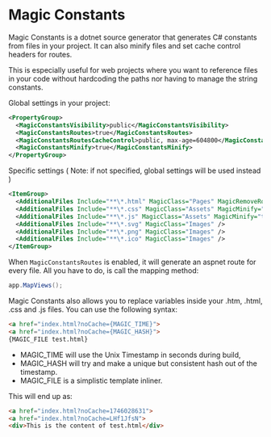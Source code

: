 # Magic Constants

Magic Constants is a dotnet source generator that generates C# constants from files in your project.
It can also minify files and set cache control headers for routes.

This is especially useful for web projects where you want to reference files in your code without hardcoding the paths nor having to manage the string constants.

Global settings in your project:

```xml
<PropertyGroup>
  <MagicConstantsVisibility>public</MagicConstantsVisibility>
  <MagicConstantsRoutes>true</MagicConstantsRoutes>
  <MagicConstantsRoutesCacheControl>public, max-age=604800</MagicConstantsRoutesCacheControl>
  <MagicConstantsMinify>true</MagicConstantsMinify>
</PropertyGroup>
```

Specific settings
( Note: if not specified, global settings will be used instead )

```xml
<ItemGroup>
  <AdditionalFiles Include="**\*.html" MagicClass="Pages" MagicRemoveRouteExtension="true" MagicCacheControl="public, max-age=86400" MagicMinify="true" />
  <AdditionalFiles Include="**\*.css" MagicClass="Assets" MagicMinify="true" />
  <AdditionalFiles Include="**\*.js" MagicClass="Assets" MagicMinify="true" />
  <AdditionalFiles Include="**\*.svg" MagicClass="Images" />
  <AdditionalFiles Include="**\*.png" MagicClass="Images" />
  <AdditionalFiles Include="**\*.ico" MagicClass="Images" />
</ItemGroup>
```

When `MagicConstantsRoutes` is enabled, it will generate an aspnet route for every file. All you have to do, is call the mapping method:

```csharp
app.MapViews();
```

Magic Constants also allows you to replace variables inside your .htm, .html, .css and .js files.
You can use the following syntax:
```html
<a href="index.html?noCache={MAGIC_TIME}">
<a href="index.html?noCache={MAGIC_HASH}">
{MAGIC_FILE test.html}
```

- MAGIC_TIME will use the Unix Timestamp in seconds during build, 
- MAGIC_HASH will try and make a unique but consistent hash out of the timestamp.
- MAGIC_FILE is a simplistic template inliner.

This will end up as:
```html
<a href="index.html?noCache=1746028631">
<a href="index.html?noCache=LHf1JfsN">
<div>This is the content of test.html</div>
```